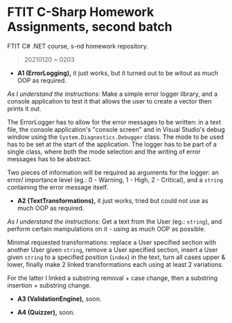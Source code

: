 # FTIT C-Sharp Homework Assignments, second batch
FTIT C# .NET course, s-nd homework repository.

> 20210120 ~ 0203

* __A1 (ErrorLogging),__ it just works, but it turned out to be witout as much OOP as required.

_As I understand the instructions:_ Make a simple error logger library, and a console application to test it that allows the user to create a vector then prints it out.

The ErrorLogger has to allow for the error messages to be written: in a text file, the console application's "console screen" and in Visual Studio's debug window using the `System.Diagnostics.Debugger` class. The mode to be used has to be set at the start of the application. The logger has to be part of a single class, where both the mode selection and the writing of error messages has to be abstract.

Two pieces of information will be required as arguments for the logger: an error/ importance level (eg.: 0 - Warning, 1 - High, 2 - Critical), and a `string` containing the error message itself.

* __A2 (TextTransformations),__ it just works, tried but could not use as much OOP as required.

_As I understand the instructions:_ Get a text from the User (eg.: `string`), and perform certain manipulations on it - using as much OOP as possible.

Minimal requested transformations: replace a User specified section with another User given `string`, remove a User specified section, insert a User given `string` to a specified position (`index`) in the text, turn all cases upper & lower, finally make 2 linked transformations each using at least 2 variations.

For the latter I linked a substring removal + case change, then a substring insertion + substring change.

* __A3 (ValidationEngine),__ soon.

* __A4 (Quizzer),__ soon.
